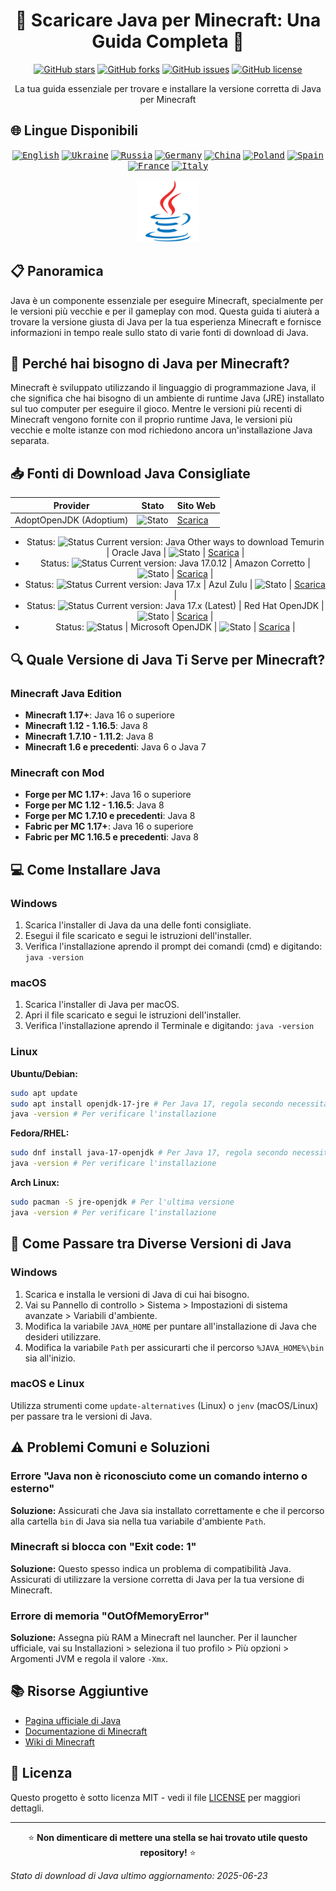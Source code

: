 <div align="center">

# 🌟 Scaricare Java per Minecraft: Una Guida Completa 🌟

[![GitHub stars](https://img.shields.io/github/stars/BANSAFAn/Java-On-Minecraft?style=social)](https://github.com/BANSAFAn/Java-On-Minecraft/stargazers)
[![GitHub forks](https://img.shields.io/github/forks/BANSAFAn/Java-On-Minecraft?style=social)](https://github.com/BANSAFAn/Java-On-Minecraft/network/members)
[![GitHub issues](https://img.shields.io/github/issues/BANSAFAn/Java-On-Minecraft)](https://github.com/BANSAFAn/Java-On-Minecraft/issues)
[![GitHub license](https://img.shields.io/github/license/BANSAFAn/Java-On-Minecraft)](https://github.com/BANSAFAn/Java-On-Minecraft/blob/main/LICENSE)

<p>La tua guida essenziale per trovare e installare la versione corretta di Java per Minecraft</p>

</div>

## 🌐 Lingue Disponibili

<div align="center">

<kbd>[<img title="English" alt="English" src="https://upload.wikimedia.org/wikipedia/commons/thumb/a/a5/Flag_of_the_United_Kingdom_%281-2%29.svg/1200px-Flag_of_the_United_Kingdom_%281-2%29.svg.png" width="22">](../README.md)</kbd>
<kbd>[<img title="Ukraine" alt="Ukraine" src="https://upload.wikimedia.org/wikipedia/commons/thumb/4/49/Flag_of_Ukraine.svg/1280px-Flag_of_Ukraine.svg.png" width="22">](README.ua.md)</kbd>
<kbd>[<img title="Russia" alt="Russia" src="https://upload.wikimedia.org/wikipedia/commons/thumb/f/f3/Flag_of_Russia.svg/1280px-Flag_of_Russia.svg.png" width="22">](README.ru.md)</kbd>
<kbd>[<img title="Germany" alt="Germany" src="https://upload.wikimedia.org/wikipedia/en/thumb/b/ba/Flag_of_Germany.svg/640px-Flag_of_Germany.svg.png" width="22">](README.de.md)</kbd>
<kbd>[<img title="China" alt="China" src="https://upload.wikimedia.org/wikipedia/commons/thumb/f/fa/Flag_of_the_People%27s_Republic_of_China.svg/800px-Flag_of_the_People%27s_Republic_of_China.svg.png" width="22">](README.zh.md)</kbd>
<kbd>[<img title="Poland" alt="Poland" src="https://upload.wikimedia.org/wikipedia/en/1/12/Flag_of_Poland.svg" width="22">](README.pl.md)</kbd>
<kbd>[<img title="Spain" alt="Spain" src="https://upload.wikimedia.org/wikipedia/commons/thumb/9/9a/Flag_of_Spain.svg/1200px-Flag_of_Spain.svg.png" width="22">](README.es.md)</kbd>
<kbd>[<img title="France" alt="France" src="https://upload.wikimedia.org/wikipedia/commons/thumb/c/c3/Flag_of_France.svg/1200px-Flag_of_France.svg.png" width="22">](README.fr.md)</kbd>
<kbd>[<img title="Italy" alt="Italy" src="https://upload.wikimedia.org/wikipedia/commons/thumb/0/03/Flag_of_Italy.svg/1500px-Flag_of_Italy.svg.png" width="22">](README.it.md)</kbd>

</div>

<div align="center">
<img src="https://raw.githubusercontent.com/devicons/devicon/master/icons/java/java-original.svg" alt="java" width="100" height="100"/>
</div>

## 📋 Panoramica

Java è un componente essenziale per eseguire Minecraft, specialmente per le versioni più vecchie e per il gameplay con mod. Questa guida ti aiuterà a trovare la versione giusta di Java per la tua esperienza Minecraft e fornisce informazioni in tempo reale sullo stato di varie fonti di download di Java.

## 🤔 Perché hai bisogno di Java per Minecraft?

Minecraft è sviluppato utilizzando il linguaggio di programmazione Java, il che significa che hai bisogno di un ambiente di runtime Java (JRE) installato sul tuo computer per eseguire il gioco. Mentre le versioni più recenti di Minecraft vengono fornite con il proprio runtime Java, le versioni più vecchie e molte istanze con mod richiedono ancora un'installazione Java separata.

## 📥 Fonti di Download Java Consigliate

<div align="center">

| Provider | Stato | Sito Web |
|----------|--------|--------|
| AdoptOpenJDK (Adoptium) | ![Stato](https://img.shields.io/badge/stato-disponibile-brightgreen) | [Scarica](https://adoptium.net/download/) |
   - Status: ![Status](https://img.shields.io/badge/Status-Available-brightgreen) Current version: Java Other ways to download Temurin
| Oracle Java | ![Stato](https://img.shields.io/badge/stato-disponibile-brightgreen) | [Scarica](https://www.oracle.com/java/technologies/) |
   - Status: ![Status](https://img.shields.io/badge/Status-Available-brightgreen) Current version: Java 17.0.12
| Amazon Corretto | ![Stato](https://img.shields.io/badge/stato-disponibile-brightgreen) | [Scarica](https://aws.amazon.com/corretto/) |
   - Status: ![Status](https://img.shields.io/badge/Status-Available-brightgreen) Current version: Java 17.x
| Azul Zulu | ![Stato](https://img.shields.io/badge/stato-disponibile-brightgreen) | [Scarica](https://www.azul.com/downloads/) |
   - Status: ![Status](https://img.shields.io/badge/Status-Available-brightgreen) Current version: Java 17.x (Latest)
| Red Hat OpenJDK | ![Stato](https://img.shields.io/badge/stato-disponibile-brightgreen) | [Scarica](https://developers.redhat.com/products/openjdk/overview) |
   - Status: ![Status](https://img.shields.io/badge/Status-Unavailable-red) 
| Microsoft OpenJDK | ![Stato](https://img.shields.io/badge/stato-disponibile-brightgreen) | [Scarica](https://www.microsoft.com/openjdk) |

</div>

## 🔍 Quale Versione di Java Ti Serve per Minecraft?

### Minecraft Java Edition

- **Minecraft 1.17+**: Java 16 o superiore
- **Minecraft 1.12 - 1.16.5**: Java 8
- **Minecraft 1.7.10 - 1.11.2**: Java 8
- **Minecraft 1.6 e precedenti**: Java 6 o Java 7

### Minecraft con Mod

- **Forge per MC 1.17+**: Java 16 o superiore
- **Forge per MC 1.12 - 1.16.5**: Java 8
- **Forge per MC 1.7.10 e precedenti**: Java 8
- **Fabric per MC 1.17+**: Java 16 o superiore
- **Fabric per MC 1.16.5 e precedenti**: Java 8

## 💻 Come Installare Java

### Windows

1. Scarica l'installer di Java da una delle fonti consigliate.
2. Esegui il file scaricato e segui le istruzioni dell'installer.
3. Verifica l'installazione aprendo il prompt dei comandi (cmd) e digitando: `java -version`

### macOS

1. Scarica l'installer di Java per macOS.
2. Apri il file scaricato e segui le istruzioni dell'installer.
3. Verifica l'installazione aprendo il Terminale e digitando: `java -version`

### Linux

**Ubuntu/Debian:**
```bash
sudo apt update
sudo apt install openjdk-17-jre # Per Java 17, regola secondo necessità
java -version # Per verificare l'installazione
```

**Fedora/RHEL:**
```bash
sudo dnf install java-17-openjdk # Per Java 17, regola secondo necessità
java -version # Per verificare l'installazione
```

**Arch Linux:**
```bash
sudo pacman -S jre-openjdk # Per l'ultima versione
java -version # Per verificare l'installazione
```

## 🔄 Come Passare tra Diverse Versioni di Java

### Windows

1. Scarica e installa le versioni di Java di cui hai bisogno.
2. Vai su Pannello di controllo > Sistema > Impostazioni di sistema avanzate > Variabili d'ambiente.
3. Modifica la variabile `JAVA_HOME` per puntare all'installazione di Java che desideri utilizzare.
4. Modifica la variabile `Path` per assicurarti che il percorso `%JAVA_HOME%\bin` sia all'inizio.

### macOS e Linux

Utilizza strumenti come `update-alternatives` (Linux) o `jenv` (macOS/Linux) per passare tra le versioni di Java.

## ⚠️ Problemi Comuni e Soluzioni

### Errore "Java non è riconosciuto come un comando interno o esterno"

**Soluzione:** Assicurati che Java sia installato correttamente e che il percorso alla cartella `bin` di Java sia nella tua variabile d'ambiente `Path`.

### Minecraft si blocca con "Exit code: 1"

**Soluzione:** Questo spesso indica un problema di compatibilità Java. Assicurati di utilizzare la versione corretta di Java per la tua versione di Minecraft.

### Errore di memoria "OutOfMemoryError"

**Soluzione:** Assegna più RAM a Minecraft nel launcher. Per il launcher ufficiale, vai su Installazioni > seleziona il tuo profilo > Più opzioni > Argomenti JVM e regola il valore `-Xmx`.

## 📚 Risorse Aggiuntive

- [Pagina ufficiale di Java](https://www.java.com/)
- [Documentazione di Minecraft](https://minecraft.net/)
- [Wiki di Minecraft](https://minecraft.fandom.com/)

## 📜 Licenza

Questo progetto è sotto licenza MIT - vedi il file [LICENSE](../LICENSE) per maggiori dettagli.

---

<div align="center">

⭐ **Non dimenticare di mettere una stella se hai trovato utile questo repository!** ⭐

</div>


*Stato di download di Java ultimo aggiornamento: 2025-06-23*
